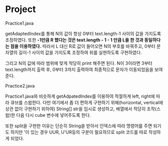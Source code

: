 # Project

Practice1.java



getAdaptedIndex를 통해 N의 값이 항상 0부터 text.length-1 사이의 값을 가지도록 조정하였다. 또한
**-1만큼 R 했다는 것은 text.length - 1 - 1 만큼 L을 한 것과 동일하다는 점을 이용하였다.**
따라서 L 대신 R로 값이 들어오면 N의 부호를 바꿔주고, 0부터 문자열의 길이-1 사이의 값을 가지도록 조정하여 위를 실현하도록 구현하였다.

그리고 N의 값에 따라 범위에 맞게 적당히 print 해주면 된다.
N이 3이라면 3부터 text.length까지 출력 후, 0부터 3까지 출력하여 최종적으로 문자가 이동되었음을 보여준다.



Practice2.java

Practice1.java와 비슷하게 getAdpatedIndex를 이용하여 적절하게 left, right에 따라 큐브를 스왑한다.
다만 여기에서 좀 더 편하게 구현하기 위해(horizontal, vertical에 상관 없이 구현하기 위하여) String[] str을 임시로 생성하고, 배열에서 적당히 조작(스왑)한 다음 다시 cube 변수에 넣어주도록 한다.

또한 split을 구현한 이유는 단순히 String을 받아서 인덱스에 따라 명령어를 주면 되기도 하지만 '이 있는 경우 UUR, U'UR등의 구분이 필요하므로 split 코드를 따로 작성하게 되었다.
